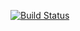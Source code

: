 [![Build Status](https://travis-ci.org/railsbridge/docs.png)](https://travis-ci.org/railsbridge/docs)
